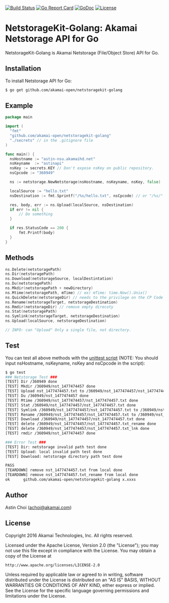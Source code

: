 [![Build Status](https://travis-ci.org/akamai-open/NetStorageKit-Golang.svg?branch=master)](https://travis-ci.org/akamai-open/NetStorageKit-Golang)
[![Go Report Card](https://goreportcard.com/badge/github.com/akamai-open/NetStorageKit-Golang)](https://goreportcard.com/report/github.com/akamai-open/NetStorageKit-Golang)
[![GoDoc](https://godoc.org/github.com/akamai-open/NetStorageKit-Golang?status.svg)](https://godoc.org/github.com/akamai-open/NetStorageKit-Golang)
[![License](http://img.shields.io/:license-apache-blue.svg)](https://github.com/akamai-open/akamai-open/NetStorageKit-Golang/blob/master/LICENSE)

NetstorageKit-Golang: Akamai Netstorage API for Go
==================================================

NetstorageKit-Golang is Akamai Netstorage (File/Object Store) API for Go. 
  
  
Installation
------------

To install Netstorage API for Go:  

```bash
$ go get github.com/akamai-open/netstoragekit-golang
```
  
  
Example
-------

```go
package main

import (
  "fmt"
  "github.com/akamai-open/netstoragekit-golang"
  "./secrets" // in the .gitignore file
)

func main() {
  nsHostname := "astin-nsu.akamaihd.net"
  nsKeyname  := "astinapi"
  nsKey := secrets.KEY // Don't expose nsKey on public repository.
  nsCpcode := "360949"

  ns := netstorage.NewNetstorage(nsHostname, nsKeyname, nsKey, false)

  localSource := "hello.txt"
  nsDestination := fmt.Sprintf("/%s/hello.txt", nsCpcode) // or "/%s/" is same. 

  res, body, err := ns.Upload(localSource, nsDestination)
  if err != nil {
      // Do something
  }

  if res.StatusCode == 200 {
      fmt.Printf(body)
  }
}
```
  
  
Methods
-------

```go
ns.Delete(netstoragePath)
ns.Dir(netstoragePath)
ns.Download(netstorageSource, localDestintation)
ns.Du(netstoragePath)
ns.Mkdir(netstoragePath + newDirectory)
ns.Mtime(netstoragePath, mTime) // ex) mTime: time.Now().Unix()
ns.QuickDelete(netstorageDir) // needs to the privilege on the CP Code
ns.Rename(netstorageTarget, netstorageDestination)
ns.Rmdir(netstorageDir) // remove empty direcoty
ns.Stat(netstoragePath)
ns.Symlink(netstorageTarget, netstorageDestination)
ns.Upload(localSource, netstorageDestination)

// INFO: can "Upload" Only a single file, not directory.
```
  
  
Test
----
You can test all above methods with the [unittest script](https://github.com/akamai-open/NetStorageKit-Golang/blob/master/netstorage_test.go) (NOTE: You should input nsHostname, nsKeyname, nsKey and nsCpcode in the script):


```bash
$ go test
### Netstorage Test ###
[TEST] Dir /360949 done
[TEST] Mkdir /360949/nst_1477474457 done
[TEST] Upload nst_1477474457.txt to /360949/nst_1477474457/nst_1477474457.txt done
[TEST] Du /360949/nst_1477474457 done
[TEST] Mtime /360949/nst_1477474457/nst_1477474457.txt done
[TEST] Stat /360949/nst_1477474457/nst_1477474457.txt done
[TEST] Symlink /360949/nst_1477474457/nst_1477474457.txt to /360949/nst_1477474457/nst_1477474457.txt_lnk done
[TEST] Rename /360949/nst_1477474457/nst_1477474457.txt to /360949/nst_1477474457/nst_1477474457.txt_rename done
[TEST] Download /360949/nst_1477474457/nst_1477474457.txt done
[TEST] delete /360949/nst_1477474457/nst_1477474457.txt_rename done
[TEST] delete /360949/nst_1477474457/nst_1477474457.txt_lnk done
[TEST] rmdir /360949/nst_1477474457 done

### Error Test ###
[TEST] Dir: netstorage invalid path test done
[TEST] Upload: local invalid path test done
[TEST] Download: netstorage directory path test done

PASS
[TEARDOWN] remove nst_1477474457.txt from local done
[TEARDOWN] remove nst_1477474457.txt_rename from local done
ok  	github.com/akamai-open/netstoragekit-golang	x.xxxs
```
  
  
Author
------

Astin Choi (achoi@akamai.com)  
  
  
License
-------

Copyright 2016 Akamai Technologies, Inc.  All rights reserved.

Licensed under the Apache License, Version 2.0 (the "License");
you may not use this file except in compliance with the License.
You may obtain a copy of the License at

    http://www.apache.org/licenses/LICENSE-2.0

Unless required by applicable law or agreed to in writing, software
distributed under the License is distributed on an "AS IS" BASIS,
WITHOUT WARRANTIES OR CONDITIONS OF ANY KIND, either express or implied.
See the License for the specific language governing permissions and
limitations under the License.